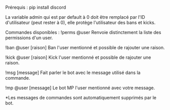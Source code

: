 Prérequis :
  pip install discord

La variable admin qui est par default à 0 doit être remplacé par l'ID d'utilisateur (peut rester à 0), elle protège l'utilisateur des bans et kicks.

Commandes disponibles :
  !perms @user Renvoie distinctement la liste des permissions d'un user.

  !ban @user [raison] Ban l'user mentionné et possible de rajouter une raison.

  !kick @user [raison] Kick l'user mentionné et possible de rajouter une raison.
  
  !msg [message] Fait parler le bot avec le message utilisé dans la commande.
  
  !mp @user [message] Le bot MP l'user mentionné avec votre message.

*Les messages de commandes sont automatiquement supprimés par le bot.
